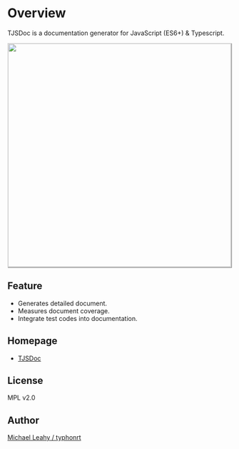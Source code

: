 # Overview

TJSDoc is a documentation generator for JavaScript (ES6+) & Typescript.

<img class="screen-shot" src="https://typhonjs.io/site/images/icons/android-chrome-144x144.png" width="500px" style="max-width: 500px; border: 1px solid rgba(0,0,0,0.1); box-shadow: 1px 1px 1px rgba(0,0,0,0.5);">

## Feature
- Generates detailed document.
- Measures document coverage.
- Integrate test codes into documentation.

## Homepage
- [TJSDoc](https://tjsdoc.typhonjs.io/)

## License
MPL v2.0

## Author
[Michael Leahy / typhonrt](https://github.com/typhonrt)
